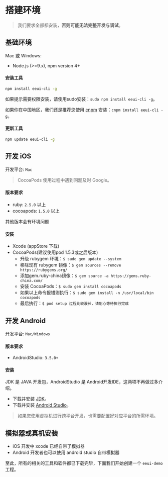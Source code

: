 # 搭建环境

> 我们要求全部都安装，**否则可能无法完整开发与调试**。

## 基础环境

Mac 或 Windows: 

* Node.js (>=9.x), npm version 4+ 

#### 安装工具

```bash
npm install eeui-cli -g
```

如果提示需要权限安装，请使用sudo安装：`sudo npm install eeui-cli -g`。

如果你在中国地区，我们还是推荐您使用 [cnpm](https://npm.taobao.org/) 安装：`cnpm install eeui-cli -g`。

#### 更新工具

```bash
npm update eeui-cli -g
```

## 开发 iOS

开发平台: `Mac`
> CocoaPods 使用过程中遇到问题及时 Google。

#### 版本要求

- ruby: `2.5.0` 以上
- cocoapods: `1.5.0` 以上

其他版本会有环境问题

#### 安装

* Xcode (appStore 下载)
* CocoaPods(建议使用pod 1.5.3或之后版本)
    * 升级 rubygem 环境：`$ sudo gem update --system`
    * 移除现有 rubygem 镜像：`$ gem sources --remove https://rubygems.org/`
    * 添加gem.ruby-china镜像：`$ gem source -a https://gems.ruby-china.com/`
    * 安装 CocoaPods：`$ sudo gem install cocoapods`
    * 如果以上命令报错则执行：`$ sudo gem install -n /usr/local/bin cocoapods`
    * 最后执行：`$ pod setup 过程比较漫长，请耐心等待执行完成`

## 开发 Android

开发平台: `Mac/Windows`

#### 版本要求

- AndroidStudio: `3.5.0+`

#### 安装

JDK 是 JAVA 开发包，AndroidStudio 是 Android开发IDE，这两项不再做过多介绍。

* 下载并安装 [JDK](http://www.oracle.com/technetwork/java/javase/downloads/jdk8-downloads-2133151.html)。
* 下载并安装 [Android Studio](https://developer.android.google.cn/studio/index.html)。

> 如果您使用虚拟机进行跨平台开发，也需要配置好对应平台的所需环境。

## 模拟器或真机安装

* iOS 开发中 xcode 已经自带了模拟器
* Android 开发者也可以使用 android studio 自带模拟器

至此，所有的相关的工具和软件都已下载完毕，下面我们开始创建一个 `eeui-demo` 工程。

